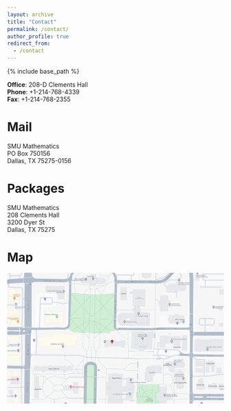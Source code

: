 ```yaml
---
layout: archive
title: "Contact"
permalink: /contact/
author_profile: true
redirect_from:
  - /contact
---
```


{% include base_path %}

**Office**: 208-D Clements Hall  
**Phone**: +1-214-768-4339  
**Fax**: +1-214-768-2355  


Mail
====
SMU Mathematics  
PO Box 750156  
Dallas, TX 75275-0156  

Packages
========
SMU Mathematics  
208 Clements Hall  
3200 Dyer St  
Dallas, TX 75275  

Map
===

[![A map to Clements Hall](/images/ClementsHall.png 'Clements Hall')](https://www.google.com/maps/place/Clements+Hall,+3100+Dyer+St,+Dallas,+TX+75205/@32.8435152,-96.7868375,16z/data=!3m1!4b1!4m6!3m5!1s0x864e9f05ccac6b4b:0xe2e7ff60d79f7cb3!8m2!3d32.8435152!4d-96.7842626!16s%2Fm%2F06_91gg?entry=ttu)
